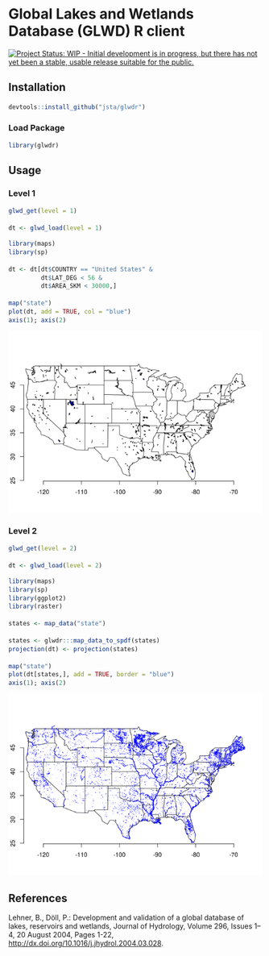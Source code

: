 
<!-- README.md is generated from README.Rmd. Please edit that file -->
Global Lakes and Wetlands Database (GLWD) R client
==================================================

[![Project Status: WIP - Initial development is in progress, but there has not yet been a stable, usable release suitable for the public.](http://www.repostatus.org/badges/latest/wip.svg)](http://www.repostatus.org/#wip)

Installation
------------

``` r
devtools::install_github("jsta/glwdr")
```

### Load Package

``` r
library(glwdr)
```

Usage
-----

### Level 1

``` r
glwd_get(level = 1)

dt <- glwd_load(level = 1)
```

``` r
library(maps)
library(sp)

dt <- dt[dt$COUNTRY == "United States" &
         dt$LAT_DEG < 56 &
         dt$AREA_SKM < 30000,] 
 
map("state")
plot(dt, add = TRUE, col = "blue")
axis(1); axis(2)
```

![](README_files/figure-markdown_github/unnamed-chunk-5-1.png)

### Level 2

``` r
glwd_get(level = 2)

dt <- glwd_load(level = 2)
```

``` r
library(maps)
library(sp)
library(ggplot2)
library(raster)

states <- map_data("state")

states <- glwdr:::map_data_to_spdf(states)
projection(dt) <- projection(states)

map("state")
plot(dt[states,], add = TRUE, border = "blue")
axis(1); axis(2)
```

![](README_files/figure-markdown_github/unnamed-chunk-9-1.png)

References
----------

Lehner, B., Döll, P.: Development and validation of a global database of lakes, reservoirs and wetlands, Journal of Hydrology, Volume 296, Issues 1–4, 20 August 2004, Pages 1-22, <http://dx.doi.org/10.1016/j.jhydrol.2004.03.028>.
